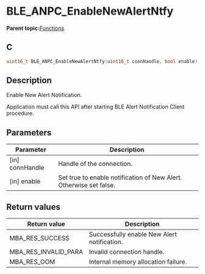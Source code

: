 # BLE\_ANPC\_EnableNewAlertNtfy

**Parent topic:**[Functions](GUID-5028AA06-788A-4B7E-B273-018FF2507CA1.md)

## C

```c
uint16_t BLE_ANPC_EnableNewAlertNtfy(uint16_t connHandle, bool enable);
```

## Description

Enable New Alert Notification.

Application must call this API after starting BLE Alert Notification Client procedure.

## Parameters

|Parameter|Description|
|---------|-----------|
|\[in\] connHandle|Handle of the connection.|
|\[in\] enable|Set true to enable notification of New Alert. Otherwise set false.|

## Return values

|Return value|Description|
|------------|-----------|
|MBA\_RES\_SUCCESS|Successfully enable New Alert notification.|
|MBA\_RES\_INVALID\_PARA|Invalid connection handle.|
|MBA\_RES\_OOM|Internal memory allocation failure.|

